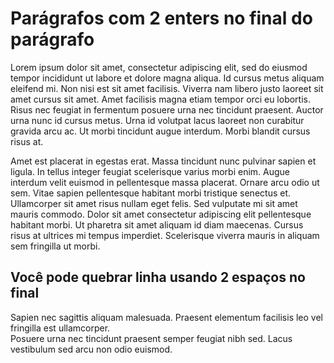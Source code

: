 # Parágrafos com 2 enters no final do parágrafo

Lorem ipsum dolor sit amet, consectetur adipiscing elit, sed do eiusmod tempor incididunt ut labore et dolore magna aliqua. Id cursus metus aliquam eleifend mi. Non nisi est sit amet facilisis. Viverra nam libero justo laoreet sit amet cursus sit amet. Amet facilisis magna etiam tempor orci eu lobortis. Risus nec feugiat in fermentum posuere urna nec tincidunt praesent. Auctor urna nunc id cursus metus. Urna id volutpat lacus laoreet non curabitur gravida arcu ac. Ut morbi tincidunt augue interdum. Morbi blandit cursus risus at.

Amet est placerat in egestas erat. Massa tincidunt nunc pulvinar sapien et ligula. In tellus integer feugiat scelerisque varius morbi enim. Augue interdum velit euismod in pellentesque massa placerat. Ornare arcu odio ut sem. Vitae sapien pellentesque habitant morbi tristique senectus et. Ullamcorper sit amet risus nullam eget felis. Sed vulputate mi sit amet mauris commodo. Dolor sit amet consectetur adipiscing elit pellentesque habitant morbi. Ut pharetra sit amet aliquam id diam maecenas. Cursus risus at ultrices mi tempus imperdiet. Scelerisque viverra mauris in aliquam sem fringilla ut morbi.

## Você pode quebrar linha usando 2 espaços no final

Sapien nec sagittis aliquam malesuada. Praesent elementum facilisis leo vel fringilla est ullamcorper.  
Posuere urna nec tincidunt praesent semper feugiat nibh sed. Lacus vestibulum sed arcu non odio euismod.
